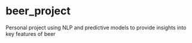 # beer_project
Personal project using NLP and predictive models to provide insights into key features of beer
